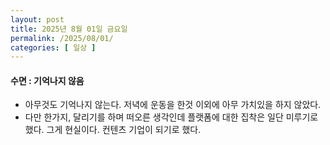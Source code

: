 ```yaml
---
layout: post
title: 2025년 8월 01일 금요일
permalink: /2025/08/01/
categories: [ 일상 ]
---
```

#### 수면 : 기억나지 않음
- 아무것도 기억나지 않는다. 저녁에 운동을 한것 이외에 아무 가치있을 하지 않았다.
- 다만 한가지, 달리기를 하며 떠오른 생각인데 플랫폼에 대한 집착은 일단 미루기로 했다. 그게 현실이다. 컨텐츠 기업이 되기로 했다.